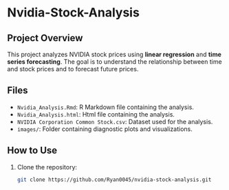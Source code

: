 # Nvidia-Stock-Analysis
## Project Overview
This project analyzes NVIDIA stock prices using **linear regression** and **time series forecasting**. The goal is to understand the relationship between time and stock prices and to forecast future prices.

## Files
- `Nvidia_Analysis.Rmd`: R Markdown file containing the analysis.
-  `Nvidia_Analysis.html`: Html file containing the analysis.
- `NVIDIA Corporation Common Stock.csv`: Dataset used for the analysis.
- `images/`: Folder containing diagnostic plots and visualizations.

## How to Use
1. Clone the repository:
   ```bash
   git clone https://github.com/Ryan0045/nvidia-stock-analysis.git
